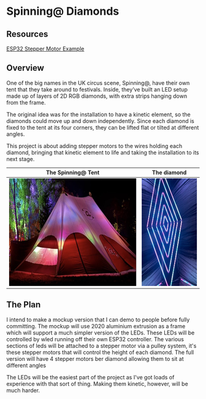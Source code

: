 # Spinning@ Diamonds

## Resources
[ESP32 Stepper Motor Example](https://randomnerdtutorials.com/stepper-motor-esp32-web-server/)


## Overview
One of the big names in the UK circus scene, Spinning@, have their own tent that they take around to festivals. Inside, they’ve built an LED setup made up of layers of 2D RGB diamonds, with extra strips hanging down from the frame.


The original idea was for the installation to have a kinetic element, so the diamonds could move up and down independently. Since each diamond is fixed to the tent at its four corners, they can be lifted flat or tilted at different angles.


This project is about adding stepper motors to the wires holding each diamond, bringing that kinetic element to life and taking the installation to its next stage.


The Spinning@ Tent|The diamond|
:-:|:-:|
<img src="readmeImages/tent.JPG" height="280" />|<img src="readmeImages/diamond.jpeg" height="280" />


## The Plan
I intend to make a mockup version that I can demo to people before fully committing. The mockup will use 2020 aluminium extrusion as a frame which will support a much simpler version of the LEDs. These LEDs will be controlled by wled running off their own ESP32 controller. The various sections of leds will be attached to a stepper motor via a pulley system, it's these stepper motors that will control the height of each diamond. The full version will have 4 stepper motors ber diamond allowing them to sit at different angles


The LEDs will be the easiest part of the project as I've got loads of experience with that sort of thing. Making them kinetic, however, will be much harder.
